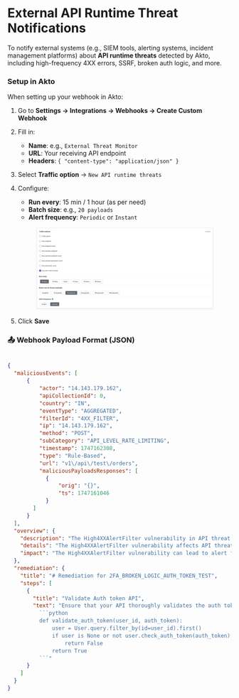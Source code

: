 # External API Runtime Threat Notifications

To notify external systems (e.g., SIEM tools, alerting systems, incident management platforms) about **API runtime threats** detected by Akto, including high-frequency 4XX errors, SSRF, broken auth logic, and more.

### Setup in Akto

When setting up your webhook in Akto:

1. Go to **Settings → Integrations → Webhooks → Create Custom Webhook**
2. Fill in:
   * **Name**: e.g., `External Threat Monitor`
   * **URL**: Your receiving API endpoint
   * **Headers**: `{ "content-type": "application/json" }`
3. Select **Traffic option** → `New API runtime threats`
4.  Configure:

    * **Run every**: 15 min / 1 hour (as per need)
    * **Batch size**: e.g., `20 payloads`
    * **Alert frequency**: `Periodic` or `Instant`

    <figure><img src="../.gitbook/assets/image (110).png" alt=""><figcaption></figcaption></figure>
5. Click **Save**

### 📤 Webhook Payload Format (JSON)

````json

{
  "maliciousEvents": [
      {
          "actor": "14.143.179.162",
          "apiCollectionId": 0,
          "country": "IN",
          "eventType": "AGGREGATED",
          "filterId": "4XX_FILTER",
          "ip": "14.143.179.162",
          "method": "POST",
          "subCategory": "API_LEVEL_RATE_LIMITING",
          "timestamp": 1747162308,
          "type": "Rule-Based",
          "url": "v1\/api\/test\/orders",
          "maliciousPayloadsResponses": [
            {
                "orig": "{}",
                "ts": 1747161046
            }
        ]
      }
  ],
  "overview": {
    "description": "The High4XXAlertFilter vulnerability in API threat protection at runtime occurs when security systems generate excessive alerts for 4XX response codes, potentially leading to alert fatigue and missed critical threats. Attackers can exploit this by flooding APIs with benign 4XX errors, masking real attacks in the noise. Proper rate limiting, anomaly detection, and intelligent alert filtering can help mitigate this risk.",
    "details": "The High4XXAlertFilter vulnerability affects API threat protection by overwhelming monitoring systems with excessive 4XX errors, making it harder to detect real threats. Attackers can abuse this by triggering numerous client-side errors (e.g., 401, 403, 404) to drown out malicious activity. Effective mitigation involves adaptive alerting, contextual analysis, and filtering noise from genuine security incidents.",
    "impact": "The High4XXAlertFilter vulnerability can lead to alert fatigue, causing security teams to overlook real threats hidden within a flood of 4XX errors. This increases the risk of undetected attacks, such as credential stuffing, API enumeration, or token abuse. It can also degrade API performance and overwhelm logging systems, impacting overall security visibility."
  },
  "remediation": {
    "title": "# Remediation for 2FA_BROKEN_LOGIC_AUTH_TOKEN_TEST",
    "steps": [
      {
        "title": "Validate Auth token API",
        "text": "Ensure that your API thoroughly validates the auth token before deciding whether a request is authenticated or not. A proper validation should include checking for the matching user id and validity of the auth token. Here is an example in Python
          ```python
          def validate_auth_token(user_id, auth_token):
              user = User.query.filter_by(id=user_id).first()
              if user is None or not user.check_auth_token(auth_token):
                  return False
              return True
          ```"
      }
    ]
  }
}
````
